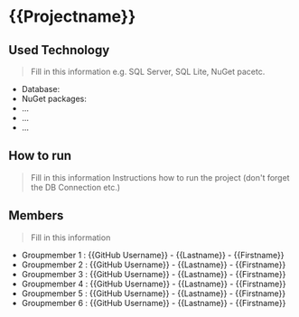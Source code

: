 # {{Projectname}}

## Used Technology
> Fill in this information e.g. SQL Server, SQL Lite, NuGet pacetc.
- Database:
- NuGet packages:
 - ...
 - ...
 - ...

## How to run
> Fill in this information
Instructions how to run the project (don't forget the DB Connection etc.)

## Members
> Fill in this information
- Groupmember 1 : {{GitHub Username}} - {{Lastname}} - {{Firstname}} 
- Groupmember 2 : {{GitHub Username}} - {{Lastname}} - {{Firstname}}
- Groupmember 3 : {{GitHub Username}} - {{Lastname}} - {{Firstname}}
- Groupmember 4 : {{GitHub Username}} - {{Lastname}} - {{Firstname}}
- Groupmember 5 : {{GitHub Username}} - {{Lastname}} - {{Firstname}}
- Groupmember 6 : {{GitHub Username}} - {{Lastname}} - {{Firstname}}
